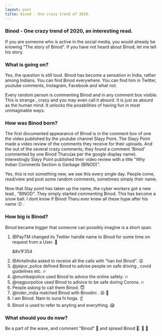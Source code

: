 ```yaml
---
layout: post
title: Binod - One crazy trend of 2020.
---
```


### Binod - One crazy trend of 2020, an interesting read.
If you are someone who is active in the social media, you would already be knowing "The story of Binod".
If you have not heard about Binod, let me tell his story.

### What is going on?
Yes, the question is still loud. Binod has become a sensation in India, rather among Indians. You can find Binod everywhere. You can find him in Twitter, youtube comments, Instagram, Facebook and what not. 

Every random person is commenting Binod and in any comment box visible. This is strange , crazy and you may even call it absurd. It is just as absurd as the human mind. It unlocks the possbilities of having fun in most unimaginable ways.

### How was Binod born?
The first documented appearance of Binod is in the comment box of one the video published by the youtube channel Slayy Point.
The Slayy Point made a video review of the comments they receive for their uploads. And the out of the several crazy comments, they found a comment 'Binod' commented by one Binod Tharu(as per the google display name).
Interestingly Slayy Point published their video review with a title "Why Indian Comments Section is Garbage (BINOD)".

Yes, this is not something new, we see this every single day. People come, read/view and post some random comments, sometimes simply their name.

Now that Slay point has taken up the name, the cyber workers got a new lead , "BINOD".
They simply started commenting Binod. This has become a snow ball. I dont know if Binod Tharu ever knew all these hype after his name :D .

### How big is Binod?

Binod became bigger that someone can possibly imagine is a short span.
1. @PayTM changed its Twitter handle name  to Binod for some time on request from a User. 
:information_desk_person: <p>&#x1F354</p>
2. @AirtelIndia asked to receive all the calls with "han bol Binod". :astonished:
3. @jaipur_police defined Binod to advise people on safe driving , covid guidelines etc. :fire:
4. @mumbaipolice used Binod to 	advice the online safety. :fire:
5. @nagpurpolice used Binod to adivice to be safe during Corona. :fire:
6. People asking to call them Binod. :innocent:
7. @inder_india matched Binod with Binodini . :stuck_out_tongue_closed_eyes: :couplekiss:
8. I am Binod. Nam to suna hi hoga. :point_up:
9. Binod is used to refer to anyting and everything. :scream:

### What should you do now?
Be a part of the wave, and comment "Binod" :thought_balloon: and spread Binod :heartbeat:. :raised_hands: :muscle:



